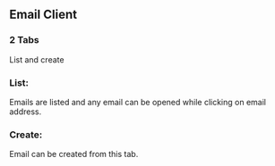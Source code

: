 ## Email Client


### 2 Tabs

List and create

### List:

Emails are listed and any email can be opened while clicking on email address.

### Create:

Email can be created from this tab.

